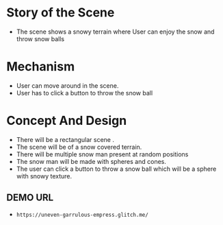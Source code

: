 # Story of the Scene
 - The scene shows a snowy terrain where User can enjoy the snow and throw snow balls 
 
# Mechanism
- User can move around in the scene.
- User has to click a button to throw the snow ball

# Concept And Design
- There will be a rectangular scene .
- The scene will be of a snow covered terrain.
- There will be multiple snow man present at random positions 
- The snow man will be made with spheres and cones.
- The user can click a button to throw a snow ball which will be a sphere with snowy texture.

## DEMO URL
- `https://uneven-garrulous-empress.glitch.me/`

